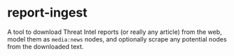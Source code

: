 # report-ingest

A tool to download Threat Intel reports (or really any article) from the web, model them as `media:news` nodes, and optionally scrape any potential nodes from the downloaded text.
